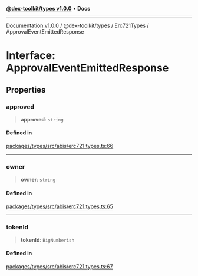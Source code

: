 [**@dex-toolkit/types v1.0.0**](../../../README.md) • **Docs**

***

[Documentation v1.0.0](../../../../../packages.md) / [@dex-toolkit/types](../../../README.md) / [Erc721Types](../README.md) / ApprovalEventEmittedResponse

# Interface: ApprovalEventEmittedResponse

## Properties

### approved

> **approved**: `string`

#### Defined in

[packages/types/src/abis/erc721.types.ts:66](https://github.com/niZmosis/dex-toolkit/blob/3d8b41b44787b30fbea5de3ab4737662ffb61bc8/packages/types/src/abis/erc721.types.ts#L66)

***

### owner

> **owner**: `string`

#### Defined in

[packages/types/src/abis/erc721.types.ts:65](https://github.com/niZmosis/dex-toolkit/blob/3d8b41b44787b30fbea5de3ab4737662ffb61bc8/packages/types/src/abis/erc721.types.ts#L65)

***

### tokenId

> **tokenId**: `BigNumberish`

#### Defined in

[packages/types/src/abis/erc721.types.ts:67](https://github.com/niZmosis/dex-toolkit/blob/3d8b41b44787b30fbea5de3ab4737662ffb61bc8/packages/types/src/abis/erc721.types.ts#L67)
